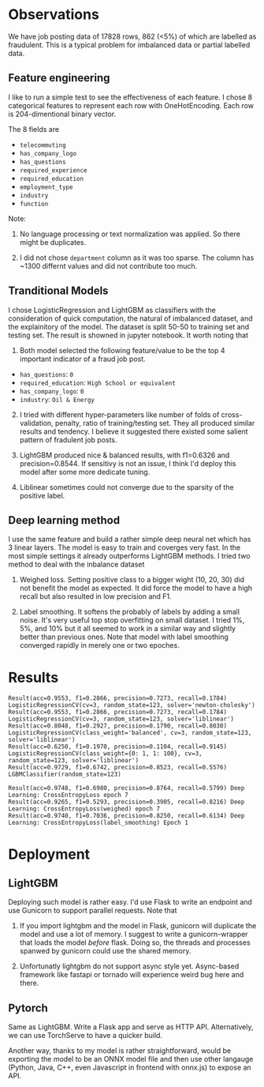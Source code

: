 # Observations

We have job posting data of 17828 rows, 862 (<5%) of which are labelled as fraudulent. This is a typical problem for imbalanced data or partial labelled data. 


## Feature engineering

I like to run a simple test to see the effectiveness of each feature. I chose 8 categorical features to represent each row with OneHotEncoding. Each row is 204-dimentional binary vector.

The 8 fields are

- `telecommuting`
- `has_company_logo`
- `has_questions`
- `required_experience`
- `required_education`
- `employment_type`
- `industry`
- `function`


Note:

1. No language processing or text normalization was applied. So there might be duplicates.

2. I did not chose `department` column as it was too sparse. The column has ~1300 differnt values and did not contribute too much.

## Tranditional Models

I chose LogisticRegression and LightGBM as classifiers with the consideration of quick computation, the natural of imbalanced dataset, and the explainitory of the model. The dataset is split 50-50 to training set and testing set. The result is showned in jupyter notebook. It worth noting that


1. Both model selected the following feature/value to be the top 4 important indicator of a fraud job post.


- `has_questions`: `0`
- `required_education`: `High School or equivalent`
- `has_company_logo`: `0`
- `industry`: `Oil & Energy`


2. I tried with different hyper-parameters like number of folds of cross-validation, penalty, ratio of training/testing set. They all produced similar results and tendency. I believe it suggested there existed some salient pattern of fradulent job posts. 

3. LightGBM produced nice & balanced results, with f1=0.6326 and precision=0.8544. If sensitivy is not an issue, I think I'd deploy this model after some more dedicate tuning.

4. Liblinear sometimes could not converge due to the sparsity of the positive label. 


## Deep learning method

I use the same feature and build a rather simple deep neural net which has 3 linear layers. The model is easy to train and coverges very fast. In the most simple settings it already outperforms LightGBM methods. I tried two method to deal with the inbalance dataset

1. Weighed loss. Setting positive class to a bigger wight (10, 20, 30) did not benefit the model as expected. It did force the model to have a high recall but also resulted in low precision and F1.

2. Label smoothing. It softens the probably of labels by adding a small noise. It's very useful top stop overfitting on small dataset. I tried 1%, 5%, and 10% but it all seemed to work in a similar way and slightly better than previous ones. Note that model with label smoothing converged rapidly in merely one or two epoches. 

# Results

```
Result(acc=0.9553, f1=0.2866, precision=0.7273, recall=0.1784) LogisticRegressionCV(cv=3, random_state=123, solver='newton-cholesky')
Result(acc=0.9553, f1=0.2866, precision=0.7273, recall=0.1784) LogisticRegressionCV(cv=3, random_state=123, solver='liblinear')
Result(acc=0.8048, f1=0.2927, precision=0.1790, recall=0.8030) LogisticRegressionCV(class_weight='balanced', cv=3, random_state=123, solver='liblinear')
Result(acc=0.6250, f1=0.1970, precision=0.1104, recall=0.9145) LogisticRegressionCV(class_weight={0: 1, 1: 100}, cv=3, random_state=123, solver='liblinear')
Result(acc=0.9729, f1=0.6742, precision=0.8523, recall=0.5576) LGBMClassifier(random_state=123)

Result(acc=0.9748, f1=0.6980, precision=0.8764, recall=0.5799) Deep Learning: CrossEntropyLoss epoch 7
Result(acc=0.9265, f1=0.5293, precision=0.3905, recall=0.8216) Deep Learning: CrossEntropyLoss(weighed) epoch 7
Result(acc=0.9740, f1=0.7036, precision=0.8250, recall=0.6134) Deep Learning: CrossEntropyLoss(label_smoothing) Epoch 1
```


# Deployment

## LightGBM

Deploying such model is rather easy. I'd use Flask to write an endpoint and use Gunicorn to support parallel requests. Note that

1. If you import lightgbm and the model in Flask, gunicorn will duplicate the model and use a lot of memory. I suggest to write a gunicorn-wrapper that loads the model *before* flask. Doing so, the threads and processes spanwed by gunicorn could use the shared memory.

2. Unfortunatly lightgbm do not support async style yet. Async-based framework like fastapi or tornado will experience weird bug here and there. 

## Pytorch 

Same as LightGBM. Write a Flask app and serve as HTTP API. Alternatively, we can use TorchServe to have a quicker build.

Another way, thanks to my model is rather straightforward, would be exporting the model to be an ONNX model file and then use other langauge (Python, Java, C++, even Javascript in frontend with onnx.js) to expose an API.